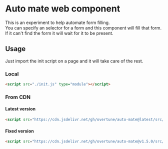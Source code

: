 # Auto mate web component

This is an experiment to help automate form filling.  
You can specify an selector for a form and this component will fill that form.  
If it can't find the form it will wait for it to be present.

## Usage

Just import the init script on a page and it will take care of the rest.

### Local

```html
<script src="./init.js" type="module"></script>
```

### From CDN

#### Latest version

```html
<script src="https://cdn.jsdelivr.net/gh/overtune/auto-mate@latest/src/init.js" type="module"></script>
```

#### Fixed version

```html
<script src="https://cdn.jsdelivr.net/gh/overtune/auto-mate@v1.5.0/src/init.js" type="module"></script>
```
